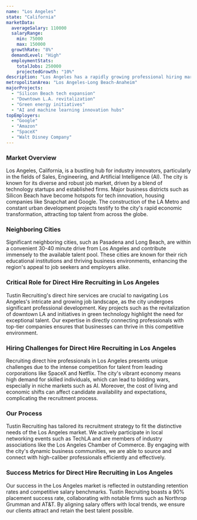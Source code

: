 ```yaml
---
name: "Los Angeles"
state: "California"
marketData:
  averageSalary: 110000
  salaryRange:
    min: 75000
    max: 150000
  growthRate: "8%"
  demandLevel: "High"
  employmentStats:
    totalJobs: 250000
    projectedGrowth: "10%"
description: "Los Angeles has a rapidly growing professional hiring market fueled by tech and entertainment industries."
metropolitanArea: "Los Angeles-Long Beach-Anaheim"
majorProjects:
  - "Silicon Beach tech expansion"
  - "Downtown L.A. revitalization"
  - "Green energy initiatives"
  - "AI and machine learning innovation hubs"
topEmployers:
  - "Google"
  - "Amazon"
  - "SpaceX"
  - "Walt Disney Company"
---
```


### Market Overview
Los Angeles, California, is a bustling hub for industry innovators, particularly in the fields of Sales, Engineering, and Artificial Intelligence (AI). The city is known for its diverse and robust job market, driven by a blend of technology startups and established firms. Major business districts such as Silicon Beach have become hotspots for tech innovation, housing companies like Snapchat and Google. The construction of the LA Metro and constant urban development projects testify to the city's rapid economic transformation, attracting top talent from across the globe.
### Neighboring Cities
Significant neighboring cities, such as Pasadena and Long Beach, are within a convenient 30-40 minute drive from Los Angeles and contribute immensely to the available talent pool. These cities are known for their rich educational institutions and thriving business environments, enhancing the region's appeal to job seekers and employers alike.

### Critical Role for Direct Hire Recruiting in Los Angeles
Tustin Recruiting's direct hire services are crucial to navigating Los Angeles's intricate and growing job landscape, as the city undergoes significant professional development. Key projects such as the revitalization of downtown LA and initiatives in green technology highlight the need for exceptional talent. Our expertise in directly connecting professionals with top-tier companies ensures that businesses can thrive in this competitive environment.

### Hiring Challenges for Direct Hire Recruiting in Los Angeles
Recruiting direct hire professionals in Los Angeles presents unique challenges due to the intense competition for talent from leading corporations like SpaceX and Netflix. The city's vibrant economy means high demand for skilled individuals, which can lead to bidding wars, especially in niche markets such as AI. Moreover, the cost of living and economic shifts can affect candidate availability and expectations, complicating the recruitment process.

### Our Process
Tustin Recruiting has tailored its recruitment strategy to fit the distinctive needs of the Los Angeles market. We actively participate in local networking events such as TechLA and are members of industry associations like the Los Angeles Chamber of Commerce. By engaging with the city's dynamic business communities, we are able to source and connect with high-caliber professionals efficiently and effectively.

### Success Metrics for Direct Hire Recruiting in Los Angeles
Our success in the Los Angeles market is reflected in outstanding retention rates and competitive salary benchmarks. Tustin Recruiting boasts a 90% placement success rate, collaborating with notable firms such as Northrop Grumman and AT&T. By aligning salary offers with local trends, we ensure our clients attract and retain the best talent possible.